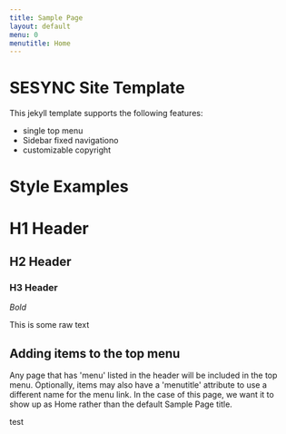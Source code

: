 ```yaml
---
title: Sample Page
layout: default
menu: 0
menutitle: Home
---
```

# SESYNC Site Template

This jekyll template supports the following features:

* single top menu
* Sidebar fixed navigationo
* customizable copyright

# Style Examples

# H1 Header

## H2 Header

### H3 Header

*Bold*

This is some raw text

## Adding items to the top menu

Any page that has 'menu' listed in the header will be included in the top menu. Optionally, items may also have a 'menutitle' attribute to use a different name for the menu link. In the case of this page, we want it to show up as Home rather than the default Sample Page title.

test
